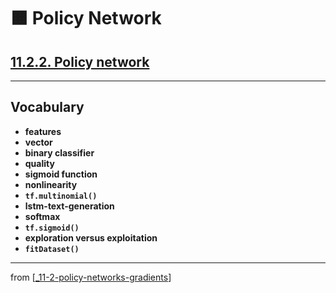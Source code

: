 # 🟧 Policy Network

## [**11.2.2.** Policy network](https://livebook.manning.com/book/deep-learning-with-javascript/chapter-11/42)

---

## **Vocabulary**

- **features**
- **vector**
- **binary classifier**
- **quality**
- **sigmoid function**
- **nonlinearity**
- **`tf.multinomial()`**
- **lstm-text-generation**
- **softmax**
- **`tf.sigmoid()`**
- **exploration versus exploitation**
- **`fitDataset()`**

---

from [[_11-2-policy-networks-gradients]]

[//begin]: # "Autogenerated link references for markdown compatibility"
[_11-2-policy-networks-gradients]: _11-2-policy-networks-gradients.md "🟧 Policy Networks Gradients"
[//end]: # "Autogenerated link references"
